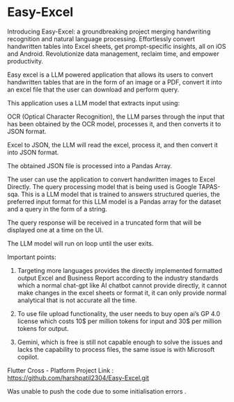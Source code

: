 # Easy-Excel
 Introducing Easy-Excel: a groundbreaking project merging handwriting recognition and natural language processing. Effortlessly convert handwritten tables into Excel sheets, get prompt-specific insights, all on iOS and Android. Revolutionize data management, reclaim time, and empower productivity.

Easy excel is a LLM powered application that allows its users to convert handwritten tables that are in the form of an image or a PDF, convert it into an excel file that the user can download and perform query. 

This application uses a LLM model that extracts input using: 

OCR (Optical Character Recognition), the LLM parses through the input that has been obtained by the OCR model, processes it, and then converts it to JSON format. 

Excel to JSON, the LLM will read the excel, process it, and then convert it into JSON format. 

The obtained JSON file is processed into a Pandas Array. 

The user can use the application to convert handwritten images to Excel Directly. 
The query processing model that is being used is Google TAPAS-sqa. This is a LLM model that is trained to answers structured queries, the preferred input format for this LLM model is a Pandas array for the dataset and a query in the form of a string. 

The query response will be received in a truncated form that will be displayed one at a time on the UI. 

The LLM model will run on loop until the user exits. 

Important points: 

 1. Targeting more languages provides the directly implemented formatted output Excel and Business Report according to the industry standards which a normal chat-gpt like AI chatbot cannot provide directly, it cannot make changes in the excel sheets or format it, it can only provide normal analytical that is not accurate all the time.  
 
 2. To use file upload functionality, the user needs to buy open ai’s GP 4.0 license which costs 10$ per million tokens for input and 30$ per million tokens for output. 
 
 3. Gemini, which is free is still not capable enough to solve the issues and lacks the capability to process files, the same issue is with Microsoft copilot.

Flutter Cross - Platform Project Link : https://github.com/harshpatil2304/Easy-Excel.git

Was unable to push the code due to some initialisation errors . 




